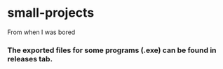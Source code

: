 # small-projects
From when I was bored

### The exported files for some programs (.exe) can be found in releases tab.
